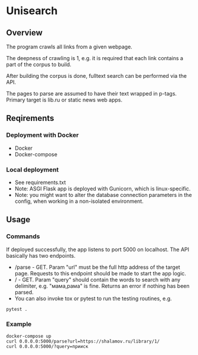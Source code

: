 # Unisearch

## Overview
The program crawls all links from a given webpage.

The deepness of crawling is 1, e.g. it is required that each link contains a part of the corpus to build.

After building the corpus is done, fulltext search
can be performed via the API.

The pages to parse are assumed to have their text wrapped in p-tags.
Primary target is lib.ru or static news web apps.

## Reqirements
### Deployment with Docker
* Docker
* Docker-compose
### Local deployment
* See requirements.txt
* Note: ASGI Flask app is deployed with Gunicorn, which is linux-specific.
* Note: you might want to alter the database connection parameters in the config, when working in a non-isolated environment.

## Usage
### Commands
If deployed successfully, the app listens to port 5000 on localhost. The API basically has two endpoints.
* /parse - GET. Param "url" must be the full http address of the target page. Requests to this endpoint should be made to start the app logic.
* / - GET. Param "query" should contain the words to search with any delimiter, e.g. "мама,рама" is fine. Returns an error if nothing has been parsed.
* You can also invoke tox or pytest to run the testing routines, e.g. 
```shell
pytest .
```

### Example
```shell
docker-compose up
curl 0.0.0.0:5000/parse?url=https://shalamov.ru/library/1/
curl 0.0.0.0:5000/?query=прииск
```